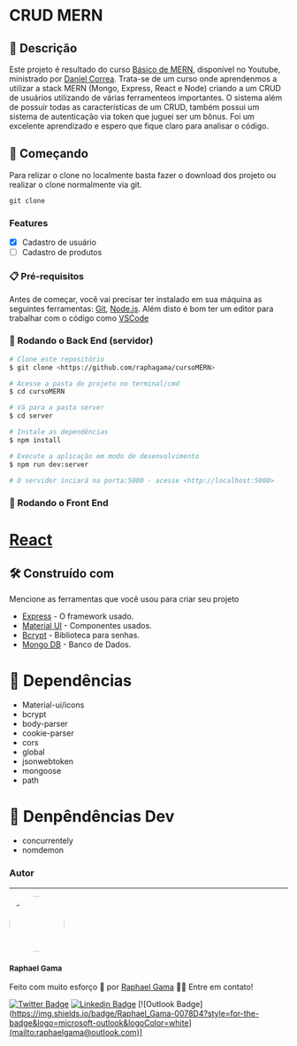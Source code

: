 # CRUD MERN

## 📜 Descrição 
Este projeto é resultado do curso [Básico de MERN](https://youtube.com/playlist?list=PLf7vZ02bgXGWPYTDBP8Bd8C1rLqj0BRV3), disponível no Youtube, ministrado por [Daniel Correa](https://github.com/daniel-2010).
Trata-se de um curso onde aprendenmos a utilizar a stack MERN (Mongo, Express, React e Node) criando a um CRUD de usuários utilizando de várias ferramenteos importantes. 
O sistema além de possuir todas as características de um CRUD, também possui um sistema de autenticação via token que juguei ser um bônus. Foi um excelente aprendizado e espero que fique claro para analisar o código.

## 🚀 Começando

Para relizar o clone no localmente basta fazer o download dos projeto ou realizar o clone normalmente via git.
```
git clone
```

### Features

- [x] Cadastro de usuário
- [ ] Cadastro de produtos

### 📋 Pré-requisitos

Antes de começar, você vai precisar ter instalado em sua máquina as seguintes ferramentas:
[Git](https://git-scm.com), [Node.js](https://nodejs.org/en/). 
Além disto é bom ter um editor para trabalhar com o código como [VSCode](https://code.visualstudio.com/)

### 🎲 Rodando o Back End (servidor)

```bash
# Clone este repositório
$ git clone <https://github.com/raphagama/cursoMERN>

# Acesse a pasta do projeto no terminal/cmd
$ cd cursoMERN

# Vá para a pasta server
$ cd server

# Instale as dependências
$ npm install

# Execute a aplicação em modo de desenvolvimento
$ npm run dev:server

# O servidor inciará na porta:5000 - acesse <http://localhost:5000>

```

### 🎲 Rodando o Front End

# [React](https://pt-br.reactjs.org/docs/create-a-new-react-app.html)


## 🛠️ Construído com

Mencione as ferramentas que você usou para criar seu projeto

* [Express](https://expressjs.com/pt-br/) - O framework usado.
* [Material UI](http://www.dropwizard.io/1.0.2/docs/) - Componentes usados.
* [Bcrypt](https://maven.apache.org/) - Biblioteca para senhas.
* [Mongo DB](https://www.mongodb.com/) - Banco de Dados.

# 🏴 Dependências

* Material-ui/icons
* bcrypt
* body-parser
* cookie-parser
* cors
* global
* jsonwebtoken
* mongoose
* path

# 🏁 Denpêndências Dev

* concurrentely
* nomdemon

### Autor
---

 <img style="border-radius: 50%;" src="https://avatars.githubusercontent.com/u/31085966?v=4" width="100px;" alt=""/>
 <h3><sub><b><a href:"https://github.com/raphagama">Raphael Gama</a></b></sub></h3>

Feito com muito esforço 🦾 por [Raphael Gama](https://github.com/raphagama) 👋🏽 Entre em contato!

[![Twitter Badge](https://img.shields.io/badge/-@rapha_gama-1ca0f1?style=flat-square&labelColor=1ca0f1&logo=twitter&logoColor=white&link=https://twitter.com/rapha_gama)](https://twitter.com/rapha_gama) [![Linkedin Badge](https://img.shields.io/badge/-Raphael-blue?style=flat-square&logo=Linkedin&logoColor=white&link=https://www.linkedin.com/in/raphael-gama-a804a4112)](https://www.linkedin.com/in/raphael-gama-a804a4112) 
[![Outlook Badge](https://img.shields.io/badge/Raphael_Gama-0078D4?style=for-the-badge&logo=microsoft-outlook&logoColor=white](mailto:raphaelgama@outlook.com)]
